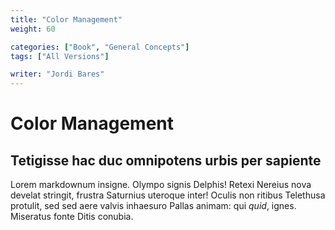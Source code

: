 ```yaml
---
title: "Color Management"
weight: 60

categories: ["Book", "General Concepts"]
tags: ["All Versions"]

writer: "Jordi Bares"
---
```

# Color Management

## Tetigisse hac duc omnipotens urbis per sapiente

Lorem markdownum insigne. Olympo signis Delphis! Retexi Nereius nova develat
stringit, frustra Saturnius uteroque inter! Oculis non ritibus Telethusa
protulit, sed sed aere valvis inhaesuro Pallas animam: qui *quid*, ignes.
Miseratus fonte Ditis conubia.